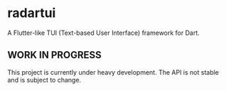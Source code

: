 # radartui

A Flutter-like TUI (Text-based User Interface) framework for Dart.

## WORK IN PROGRESS

This project is currently under heavy development. The API is not stable and is subject to change.
